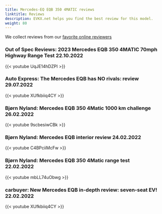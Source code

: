 ```yaml
---
title: Mercedes-EQ EQB 350 4MATIC reviews
linktitle: Reviews
description: EVKX.net helps you find the best review for this model. 
weight: 80
---
```

We collect reviews from our [favorite online reviewers](/guides/evreviewers/)

### Out of Spec Reviews: 2023 Mercedes EQB 350 4MATIC 70mph Highway Range Test 22.10.2022

{{< youtube UqJE14hDZPI >}}
### Auto Express: The Mercedes EQB has NO rivals: review 29.07.2022

{{< youtube XUfkbiiq4CY >}}
### Bjørn Nyland: Mercedes EQB 350 4Matic 1000 km challenge 26.02.2022

{{< youtube 9scbesiwCBk >}}
### Bjørn Nyland: Mercedes EQB interior review 24.02.2022

{{< youtube C4BPciiMcFw >}}
### Bjørn Nyland: Mercedes EQB 350 4Matic range test 22.02.2022

{{< youtube mbLL74uObwg >}}
### carbuyer: New Mercedes EQB in-depth review: seven-seat EV! 22.02.2022

{{< youtube XUfkbiiq4CY >}}
